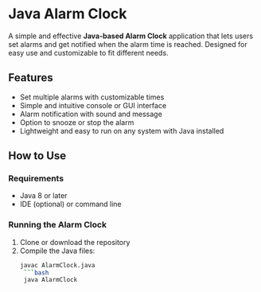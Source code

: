# Java Alarm Clock

A simple and effective **Java-based Alarm Clock** application that lets users set alarms and get notified when the alarm time is reached. Designed for easy use and customizable to fit different needs.

## Features

- Set multiple alarms with customizable times  
- Simple and intuitive console or GUI interface  
- Alarm notification with sound and message  
- Option to snooze or stop the alarm  
- Lightweight and easy to run on any system with Java installed

## How to Use

### Requirements
- Java 8 or later  
- IDE (optional) or command line  

### Running the Alarm Clock

1. Clone or download the repository  
2. Compile the Java files:  
   ```bash
   javac AlarmClock.java
    ```bash
    java AlarmClock

